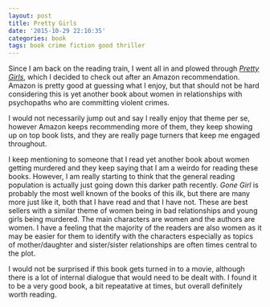 ```yaml
---
layout: post
title: Pretty Girls
date: '2015-10-29 22:10:35'
categories: book
tags: book crime fiction good thriller
---
```


Since I am back on the reading train, I went all in and
plowed through [*Pretty Girls*][pretty-amazon], which
I decided to check out after an Amazon recommendation.
Amazon is pretty good at guessing what I enjoy, but
that should not be hard considering this is yet another
book about women in relationships with psychopaths who
are committing violent crimes.

I would not necessarily
jump out and say I really enjoy that theme per se, however
Amazon keeps recommending more of them, they keep showing up
on top book lists, and they are really page turners that
keep me engaged throughout.

I keep mentioning to someone that I read yet another book
about women getting murdered and they keep saying that I am
a weirdo for reading these books. However, I am really starting
to think that the general reading population is actually
just going down this darker path recently. *Gone Girl* is
probably the most well known of the books of this ilk, but
there are many more just like it, both that I have read and
that I have not. These are best sellers with a similar theme
of women being in bad relationships and young girls being murdered.
The main characters are women and the authors are women. I have
a feeling that the majority of the readers are also women as
it may be easier for them to identify with the characters
especially as topics of mother/daughter and sister/sister relationships
are often times central to the plot.

I would not be surprised if this book gets turned in to a movie,
although there is a lot of internal dialogue that would need to
be dealt with. I found it to be a very good book, a bit repeatative
at times, but overall definitely worth reading.


[pretty-amazon]:    http://amzn.com/B00VES8D6K

